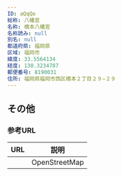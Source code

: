 ```yaml
---
ID: aQqQo
総称: 八幡宮
名称: 橋本八幡宮
名称読み: null
別名: null
都道府県: 福岡県
区域: 福岡市
緯度: 33.5564134
経度: 130.3234787
郵便番号: 8190031
住所: 福岡県福岡市西区橋本２丁目２９−２９
---
```


## その他

### 参考URL

| URL | 説明          |
| --- | ------------- |
|     | OpenStreetMap |
